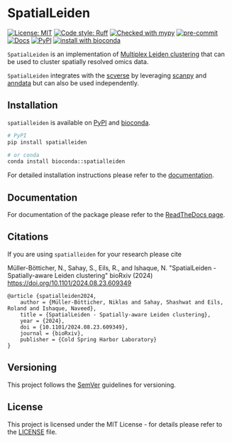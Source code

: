 # SpatialLeiden

[![License: MIT](https://img.shields.io/badge/License-MIT-yellow.svg)](https://opensource.org/licenses/MIT)
[![Code style: Ruff](https://img.shields.io/endpoint?url=https://raw.githubusercontent.com/astral-sh/ruff/main/assets/badge/v2.json)](https://github.com/astral-sh/ruff)
[![Checked with mypy](https://www.mypy-lang.org/static/mypy_badge.svg)](http://mypy-lang.org/)
[![pre-commit](https://img.shields.io/badge/pre--commit-enabled-brightgreen?logo=pre-commit)](https://github.com/pre-commit/pre-commit)
[![Docs](https://app.readthedocs.org/projects/spatialleiden/badge/?version=latest)](https://spatialleiden.readthedocs.io)
[![PyPI](https://img.shields.io/pypi/v/spatialleiden)](https://pypi.org/project/spatialleiden)
[![install with bioconda](https://img.shields.io/badge/install%20with-bioconda-brightgreen.svg?style=flat)](http://bioconda.github.io/recipes/spatialleiden/README.html)


``SpatialLeiden`` is an implementation of
[Multiplex Leiden clustering](https://leidenalg.readthedocs.io/en/stable/multiplex.html)
that can be used to cluster spatially resolved omics data.

``SpatialLeiden`` integrates with the [scverse](https://scverse.org/) by leveraging
[scanpy](https://scanpy.readthedocs.io/) and [anndata](https://anndata.readthedocs.io/)
but can also be used independently.

## Installation

`spatialleiden` is available on [PyPI](https://pypi.org/project/spatialleiden/) and
[bioconda](https://bioconda.github.io/recipes/spatialleiden/README.html).

```sh
# PyPI
pip install spatialleiden
```

```sh
# or conda
conda install bioconda::spatialleiden
```

For detailed installation instructions please refer to the
[documentation](https://spatialleiden.readthedocs.io/page/installation.html).

## Documentation

For documentation of the package please refer to the
[ReadTheDocs page](https://spatialleiden.readthedocs.io/).

## Citations

If you are using `spatialleiden` for your research please cite

Müller-Bötticher, N., Sahay, S., Eils, R., and Ishaque, N.
"SpatialLeiden - Spatially-aware Leiden clustering"
bioRxiv (2024) https://doi.org/10.1101/2024.08.23.609349

```
@article {spatialleiden2024,
	author = {Müller-Bötticher, Niklas and Sahay, Shashwat and Eils, Roland and Ishaque, Naveed},
	title = {SpatialLeiden - Spatially-aware Leiden clustering},
	year = {2024},
	doi = {10.1101/2024.08.23.609349},
	journal = {bioRxiv},
	publisher = {Cold Spring Harbor Laboratory}
}
```

## Versioning

This project follows the [SemVer](https://semver.org/) guidelines for versioning.

## License

This project is licensed under the MIT License - for details please refer to the
[LICENSE](./LICENSE) file.
